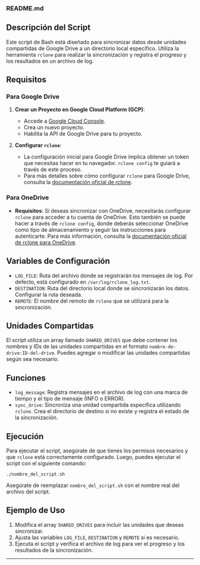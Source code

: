 ### README.md

## Descripción del Script

Este script de Bash está diseñado para sincronizar datos desde unidades compartidas de Google Drive a un directorio local específico. Utiliza la herramienta `rclone` para realizar la sincronización y registra el progreso y los resultados en un archivo de log.

## Requisitos

### Para Google Drive

1. **Crear un Proyecto en Google Cloud Platform (GCP)**:
   - Accede a [Google Cloud Console](https://console.cloud.google.com/).
   - Crea un nuevo proyecto.
   - Habilita la API de Google Drive para tu proyecto.

2. **Configurar `rclone`**:
   - La configuración inicial para Google Drive implica obtener un token que necesitas hacer en tu navegador. `rclone config` te guiará a través de este proceso.
   - Para más detalles sobre cómo configurar `rclone` para Google Drive, consulta la [documentación oficial de rclone](https://rclone.org/drive/).

### Para OneDrive

- **Requisitos**: Si deseas sincronizar con OneDrive, necesitarás configurar `rclone` para acceder a tu cuenta de OneDrive. Esto también se puede hacer a través de `rclone config`, donde deberás seleccionar OneDrive como tipo de almacenamiento y seguir las instrucciones para autenticarte. Para más información, consulta la [documentación oficial de rclone para OneDrive](https://rclone.org/onedrive/).

## Variables de Configuración

- `LOG_FILE`: Ruta del archivo donde se registrarán los mensajes de log. Por defecto, está configurado en `/var/log/rclone_log.txt`.
- `DESTINATION`: Ruta del directorio local donde se sincronizarán los datos. Configurar la ruta deseada.
- `REMOTE`: El nombre del remoto de `rclone` que se utilizará para la sincronización.

## Unidades Compartidas

El script utiliza un array llamado `SHARED_DRIVES` que debe contener los nombres y IDs de las unidades compartidas en el formato `nombre-de-drive:ID-del-drive`. Puedes agregar o modificar las unidades compartidas según sea necesario.

## Funciones

- `log_message`: Registra mensajes en el archivo de log con una marca de tiempo y el tipo de mensaje (INFO o ERROR).
- `sync_drive`: Sincroniza una unidad compartida específica utilizando `rclone`. Crea el directorio de destino si no existe y registra el estado de la sincronización.

## Ejecución

Para ejecutar el script, asegúrate de que tienes los permisos necesarios y que `rclone` está correctamente configurado. Luego, puedes ejecutar el script con el siguiente comando:

    ./nombre_del_script.sh

Asegúrate de reemplazar `nombre_del_script.sh` con el nombre real del archivo del script.

## Ejemplo de Uso

1. Modifica el array `SHARED_DRIVES` para incluir las unidades que deseas sincronizar.
2. Ajusta las variables `LOG_FILE`, `DESTINATION` y `REMOTE` si es necesario.
3. Ejecuta el script y verifica el archivo de log para ver el progreso y los resultados de la sincronización.

---